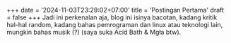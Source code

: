 +++
date = '2024-11-03T23:29:02+07:00'
title = 'Postingan Pertama'
draft = false
+++
Jadi ini perkenalan aja, blog ini isinya bacotan, kadang kritik hal-hal random, kadang bahas pemrograman dan linux atau teknologi lain, mungkin bahas musik (?) (saya suka Acid Bath & Mgła btw).  
